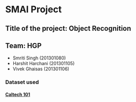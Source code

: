 # SMAI Project

## Title of the project: Object Recognition

## Team: HGP
- Smriti Singh (201301080)
- Harshit Harchani (201301105)
- Vivek Ghaisas (201301106)

### Dataset used
#### [Caltech 101](http://www.vision.caltech.edu/Image_Datasets/Caltech101/)
